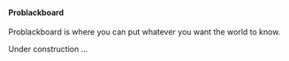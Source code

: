 #### Problackboard

Problackboard is where you can put whatever you want the world to know.

Under construction ...
